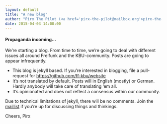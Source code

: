 ```yaml
---
layout: default
title: "A new blog"
author: "Pirx The Pilot (<a href='pirx-the-pilot@mailbox.org'>pirx-the-pilot@mailbox.org</a>)"
date: 2015-04-03 14:00:00
---
```

#### Propaganda incoming...
We’re starting a blog. From time to time, we’re going to deal with different issues all around Freifunk and the KBU-community. Posts are going to appear infrequently.

- This blog is jekyll based. If you’re interested in blogging, file a pull-request for <a href="https://github.com/ff-kbu/website">https://github.com/ff-kbu/website</a>
- It’s not translated by default. Posts will in English (mostly) or German. Hardly anybody will take care of translating ‘em all.
- It’s opinionated and does not reflect a consensus within our community.</li>

Due to technical limitations of jekyll, there will be no comments. Join the <a href="#kontakt">maillist</a> if you’re up for discussing things and thinkings.

Cheers, Pirx
